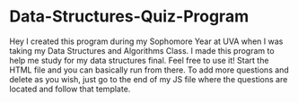 # Data-Structures-Quiz-Program
Hey I created this program during my Sophomore Year at UVA when I was taking my Data Structures and Algorithms Class. I made this program to help me study for my data structures final. Feel free to use it! 
Start the HTML file and you can basically run from there. To add more questions and delete as you wish, just go to the end of my JS file where the questions are located and follow that template.

